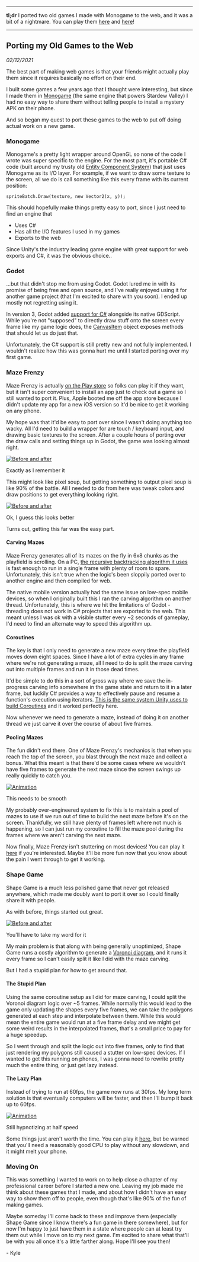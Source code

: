 <!--- Porting my Old Games to the Web -->
<!--- 02/06/2021 -->
<!--- Kyle Owsen -->
<!--- I ported two old games I made with Monogame to the web, and it was a bit of a nightmare. -->

---

**tl;dr** I ported two old games I made with Monogame to the web, and it was a bit of a nightmare. You can play them [here](https://static.kylebyte.com/maze) and [here](https://static.kylebyte.com/shape)!

---

## Porting my Old Games to the Web

*02/12/2021*

The best part of making web games is that your friends might actually play them since it requires basically no effort on their end.

I built some games a few years ago that I thought were interesting, but since I made them in [Monogame](https://www.monogame.net/) (the same engine that powers Stardew Valley) I had no easy way to share them without telling people to install a mystery APK on their phone.

And so began my quest to port these games to the web to put off doing actual work on a new game.

### Monogame

Monogame's a pretty light wrapper around OpenGL so none of the code I wrote was super specific to the engine. For the most part, it's portable C# code (built around my trusty old [Entity Component System](https://github.com/kowsen/Minotaur)) that just uses Monogame as its I/O layer. For example, if we want to draw some texture to the screen, all we do is call something like this every frame with its current position:

```
spriteBatch.Draw(texture, new Vector2(x, y));
```

This should hopefully make things pretty easy to port, since I just need to find an engine that

- Uses C#
- Has all the I/O features I used in my games
- Exports to the web

Since Unity's the industry leading game engine with great support for web exports and C#, it was the obvious choice..

### Godot

...but that didn't stop me from using Godot. Godot lured me in with its promise of being free and open source, and I've really enjoyed using it for another game project (that I'm excited to share with you soon). I ended up mostly not regretting using it.

In version 3, Godot added [support for C#](https://docs.godotengine.org/en/stable/getting_started/scripting/c_sharp/c_sharp_basics.html) alongside its native GDScript. While you're not "supposed" to directly draw stuff onto the screen every frame like my game logic does, the [CanvasItem](https://godotsharp.net/api/3.2.0/Godot.CanvasItem/) object exposes methods that should let us do just that.

Unfortunately, the C# support is still pretty new and not fully implemented. I wouldn't realize how this was gonna hurt me until I started porting over my first game.

### Maze Frenzy

Maze Frenzy is actually [on the Play store](https://play.google.com/store/apps/details?id=com.kylebyte.mazegame) so folks can play it if they want, but it isn't super convenient to install an app just to check out a game so I still wanted to port it. Plus, Apple booted me off the app store because I didn't update my app for a new iOS version so it'd be nice to get it working on any phone.

My hope was that it'd be easy to port over since I wasn't doing anything too wacky. All I'd need to build a wrapper for are touch / keyboard input, and drawing basic textures to the screen. After a couple hours of porting over the draw calls and setting things up in Godot, the game was looking almost right.

<div class="blog-image">
	<a href="/posts/assets/maze-before.png">
		<img src="/posts/assets/maze-before.png" alt="Before and after">
	</a>
	<p>Exactly as I remember it</p>
</div>

This might look like pixel soup, but getting something to output pixel soup is like 90% of the battle. All I needed to do from here was tweak colors and draw positions to get everything looking right.

<div class="blog-image">
	<a href="/posts/assets/maze-after.png">
		<img src="/posts/assets/maze-after.png" alt="Before and after">
	</a>
	<p>Ok, I guess this looks better</p>
</div>

Turns out, getting this far was the easy part.

#### Carving Mazes

Maze Frenzy generates all of its mazes on the fly in 6x8 chunks as the playfield is scrolling. On a PC, [the recursive backtracking algorithm it uses](https://weblog.jamisbuck.org/2011/2/7/maze-generation-algorithm-recap) is fast enough to run in a single frame with plenty of room to spare. Unfortunately, this isn't true when the logic's been sloppily ported over to another engine and then compiled for web.

The native mobile version actually had the same issue on low-spec mobile devices, so when I originally built this I ran the carving algorithm on another thread. Unfortunately, this is where we hit the limitations of Godot - threading does not work in C# projects that are exported to the web. This meant unless I was ok with a visible stutter every \~2 seconds of gameplay, I'd need to find an alternate way to speed this algorithm up.

#### Coroutines

The key is that I only need to generate a new maze every time the playfield moves down eight spaces. Since I have a lot of extra cycles in any frame where we're not generating a maze, all I need to do is split the maze carving out into multiple frames and run it in those dead times.

It'd be simple to do this in a sort of gross way where we save the in-progress carving info somewhere in the game state and return to it in a later frame, but luckily C# provides a way to effectively pause and resume a function's execution using iterators. [This is the same system Unity uses to build Coroutines](https://www.jacksondunstan.com/articles/3036) and it worked perfectly here.

Now whenever we need to generate a maze, instead of doing it on another thread we just carve it over the course of about five frames.

#### Pooling Mazes

The fun didn't end there. One of Maze Frenzy's mechanics is that when you reach the top of the screen, you blast through the next maze and collect a bonus. What this meant is that there'd be some cases where we wouldn't have five frames to generate the next maze since the screen swings up really quickly to catch you.

<div class="blog-image">
	<a href="/posts/assets/maze-animation.gif">
		<img src="/posts/assets/maze-animation.gif" alt="Animation">
	</a>
	<p>This needs to be smooth</p>
</div>

My probably over-engineered system to fix this is to maintain a pool of mazes to use if we run out of time to build the next maze before it's on the screen. Thankfully, we still have plenty of frames left where not much is happening, so I can just run my coroutine to fill the maze pool during the frames where we aren't carving the next maze.

Now finally, Maze Frenzy isn't stuttering on most devices! You can play it [here](https://static.kylebyte.com/maze) if you're interested. Maybe it'll be more fun now that you know about the pain I went through to get it working.

### Shape Game

Shape Game is a much less polished game that never got released anywhere, which made me doubly want to port it over so I could finally share it with people.

As with before, things started out great.

<div class="blog-image">
	<a href="/posts/assets/shape-before.png">
		<img src="/posts/assets/shape-before.png" alt="Before and after">
	</a>
	<p>You'll have to take my word for it</p>
</div>

My main problem is that along with being generally unoptimized, Shape Game runs a costly algorithm to generate a [Voronoi diagram](https://en.wikipedia.org/wiki/Voronoi_diagram), and it runs it every frame so I can't easily split it like I did with the maze carving.

But I had a stupid plan for how to get around that.

#### The Stupid Plan

Using the same coroutine setup as I did for maze carving, I could split the Voronoi diagram logic over \~5 frames. While normally this would lead to the game only updating the shapes every five frames, we can take the polygons generated at each step and interpolate between them. While this would mean the entire game would run at a five frame delay and we might get some weird results in the interpolated frames, that's a small price to pay for a huge speedup.

So I went through and split the logic out into five frames, only to find that just rendering my polygons still caused a stutter on low-spec devices. If I wanted to get this running on phones, I was gonna need to rewrite pretty much the entire thing, or just get lazy instead.

#### The Lazy Plan

Instead of trying to run at 60fps, the game now runs at 30fps. My long term solution is that eventually computers will be faster, and then I'll bump it back up to 60fps.

<div class="blog-image">
	<a href="/posts/assets/shape-animation.gif">
		<img src="/posts/assets/shape-animation.gif" alt="Animation">
	</a>
	<p>Still hypnotizing at half speed</p>
</div>

Some things just aren't worth the time. You can play it [here](https://static.kylebyte.com/shape), but be warned that you'll need a reasonably good CPU to play without any slowdown, and it might melt your phone.

### Moving On

This was something I wanted to work on to help close a chapter of my professional career before I started a new one. Leaving my job made me think about these games that I made, and about how I didn't have an easy way to show them off to people, even though that's like 90% of the fun of making games.

Maybe someday I'll come back to these and improve them (especially Shape Game since I know there's a fun game in there somewhere), but for now I'm happy to just have them in a state where people can at least try them out while I move on to my next game. I'm excited to share what that'll be with you all once it's a little farther along. Hope I'll see you then!

\- Kyle
